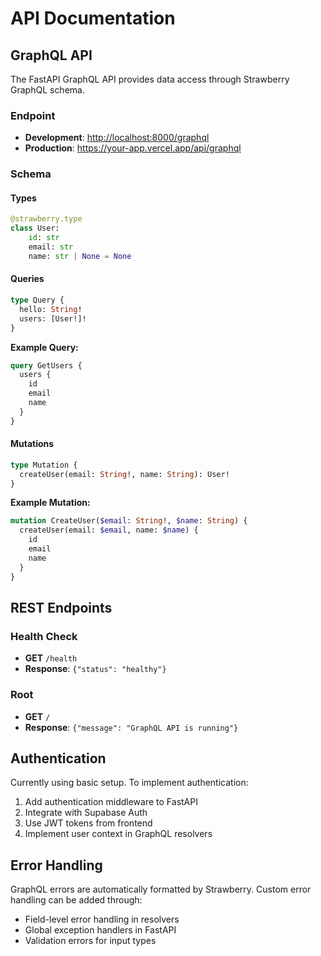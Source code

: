 # API Documentation

## GraphQL API

The FastAPI GraphQL API provides data access through Strawberry GraphQL schema.

### Endpoint

- **Development**: <http://localhost:8000/graphql>
- **Production**: <https://your-app.vercel.app/api/graphql>

### Schema

#### Types

```python
@strawberry.type
class User:
    id: str
    email: str
    name: str | None = None
```

#### Queries

```graphql
type Query {
  hello: String!
  users: [User!]!
}
```

**Example Query:**

```graphql
query GetUsers {
  users {
    id
    email
    name
  }
}
```

#### Mutations

```graphql
type Mutation {
  createUser(email: String!, name: String): User!
}
```

**Example Mutation:**

```graphql
mutation CreateUser($email: String!, $name: String) {
  createUser(email: $email, name: $name) {
    id
    email
    name
  }
}
```

## REST Endpoints

### Health Check

- **GET** `/health`
- **Response**: `{"status": "healthy"}`

### Root

- **GET** `/`
- **Response**: `{"message": "GraphQL API is running"}`

## Authentication

Currently using basic setup. To implement authentication:

1. Add authentication middleware to FastAPI
2. Integrate with Supabase Auth
3. Use JWT tokens from frontend
4. Implement user context in GraphQL resolvers

## Error Handling

GraphQL errors are automatically formatted by Strawberry. Custom error handling can be added through:

- Field-level error handling in resolvers
- Global exception handlers in FastAPI
- Validation errors for input types
